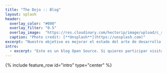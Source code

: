 ```yaml
---
title: "The Dojo :: Blog"
layout: splash
header:
  overlay_color: "#000"
  overlay_filter: "0.5"
  overlay_image:  "https://res.cloudinary.com/hectorip/image/upload/c_scale,w_1200/v1539415848/markus-spiske-666904-unsplash_y4hjex.jpg"
  caption: "Photo credit: [**Unsplash**](https://unsplash.com)"
excerpt: "Nuestro objetivo es mejorar el estado del arte de desarrollo de software en México."
intro: 
  - excerpt: "Este es un blog Open Source. Si quieres participar visita el [repositorio](https://github.com/hectorip/TheDojoMXBlog){:target="_blank"}."
---
```


{% include feature_row id="intro" type="center" %}